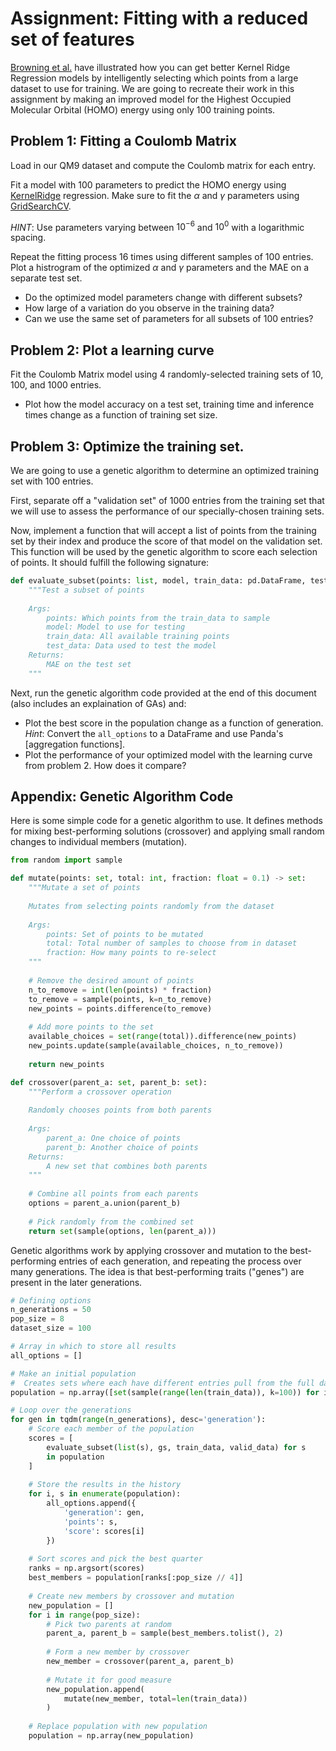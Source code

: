 # Assignment: Fitting with a reduced set of features

[Browning et al.](http://pubs.acs.org/doi/10.1021/acs.jpclett.7b00038) have illustrated how you can get better Kernel Ridge Regression models by intelligently selecting which points from a large dataset to use for training.
We are going to recreate their work in this assignment by making an improved model for the Highest Occupied Molecular Orbital (HOMO) energy using only 100 training points.

## Problem 1: Fitting a Coulomb Matrix

Load in our QM9 dataset and compute the Coulomb matrix for each entry.

Fit a model with 100 parameters to predict the HOMO energy using [KernelRidge](https://scikit-learn.org/stable/modules/generated/sklearn.kernel_ridge.KernelRidge.html) regression. Make sure to fit the $\alpha$ and $\gamma$ parameters using [GridSearchCV](https://scikit-learn.org/stable/modules/generated/sklearn.model_selection.GridSearchCV.html).

*HINT*: Use parameters varying between $10^{-6}$ and $10^0$ with a logarithmic spacing.

Repeat the fitting process 16 times using different samples of 100 entries. Plot a histrogram of the optimized $\alpha$ and $\gamma$ parameters and the MAE on a separate test set.

- Do the optimized model parameters change with different subsets?
- How large of a variation do you observe in the training data?
- Can we use the same set of parameters for all subsets of 100 entries?

## Problem 2: Plot a learning curve

Fit the Coulomb Matrix model using 4 randomly-selected training sets of 10, 100, and 1000 entries.

- Plot how the model accuracy on a test set, training time and inference times change as a function of training set size.

## Problem 3: Optimize the training set. 

We are going to use a genetic algorithm to determine an optimized training set with $100$ entries.

First, separate off a "validation set" of 1000 entries from the training set that we will use to assess the performance of our specially-chosen training sets.

Now, implement a function that will accept a list of points from the training set by their index and produce the score of that model on the validation set. 
This function will be used by the genetic algorithm to score each selection of points.
It should fulfill the following signature:

```python
def evaluate_subset(points: list, model, train_data: pd.DataFrame, test_data: pd.DataFrame) -> float:
    """Test a subset of points
    
    Args:
        points: Which points from the train_data to sample
        model: Model to use for testing
        train_data: All available training points
        test_data: Data used to test the model
    Returns:
        MAE on the test set
    """
```

Next, run the genetic algorithm code provided at the end of this document (also includes an explaination of GAs) and:

- Plot the best score in the population change as a function of generation. *Hint*: Convert the `all_options` to a DataFrame and use Panda's [aggregation functions].
- Plot the performance of your optimized model with the learning curve from problem 2. How does it compare?

## Appendix: Genetic Algorithm Code

Here is some simple code for a genetic algorithm to use. 
It defines methods for mixing best-performing solutions (crossover) and applying small random changes to individual members (mutation).

```python
from random import sample

def mutate(points: set, total: int, fraction: float = 0.1) -> set:
    """Mutate a set of points
    
    Mutates from selecting points randomly from the dataset
    
    Args:
        points: Set of points to be mutated
        total: Total number of samples to choose from in dataset
        fraction: How many points to re-select
    """
    
    # Remove the desired amount of points
    n_to_remove = int(len(points) * fraction)
    to_remove = sample(points, k=n_to_remove)
    new_points = points.difference(to_remove)
    
    # Add more points to the set
    available_choices = set(range(total)).difference(new_points)
    new_points.update(sample(available_choices, n_to_remove))
    
    return new_points

def crossover(parent_a: set, parent_b: set):
    """Perform a crossover operation
    
    Randomly chooses points from both parents
    
    Args:
        parent_a: One choice of points
        parent_b: Another choice of points
    Returns:
        A new set that combines both parents
    """
    
    # Combine all points from each parents
    options = parent_a.union(parent_b)
    
    # Pick randomly from the combined set
    return set(sample(options, len(parent_a)))
```

Genetic algorithms work by applying crossover and mutation to the best-performing entries of each generation, and repeating the process over many generations. 
The idea is that best-performing traits ("genes") are present in the later generations.

```python
# Defining options
n_generations = 50
pop_size = 8
dataset_size = 100

# Array in which to store all results
all_options = []

# Make an initial population
#  Creates sets where each have different entries pull from the full dataset
population = np.array([set(sample(range(len(train_data)), k=100)) for i in range(pop_size)])

# Loop over the generations
for gen in tqdm(range(n_generations), desc='generation'):
    # Score each member of the population
    scores = [
        evaluate_subset(list(s), gs, train_data, valid_data) for s 
        in population
    ]
    
    # Store the results in the history
    for i, s in enumerate(population):
        all_options.append({
            'generation': gen,
            'points': s,
            'score': scores[i]
        })
        
    # Sort scores and pick the best quarter
    ranks = np.argsort(scores)
    best_members = population[ranks[:pop_size // 4]]
    
    # Create new members by crossover and mutation
    new_population = []
    for i in range(pop_size):
        # Pick two parents at random
        parent_a, parent_b = sample(best_members.tolist(), 2)
        
        # Form a new member by crossover
        new_member = crossover(parent_a, parent_b)
        
        # Mutate it for good measure
        new_population.append(
            mutate(new_member, total=len(train_data))
        )
    
    # Replace population with new population
    population = np.array(new_population)
```
